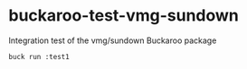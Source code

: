 # buckaroo-test-vmg-sundown

Integration test of the vmg/sundown Buckaroo package

```bash=
buck run :test1
```

